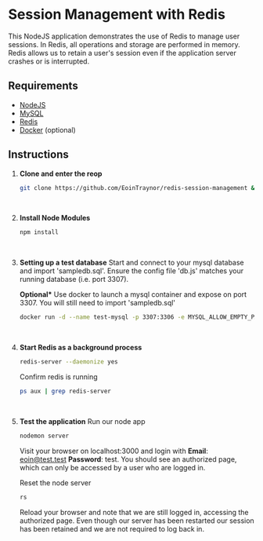 # Session Management with Redis
This NodeJS application demonstrates the use of Redis to manage user sessions.
In Redis, all operations and storage are performed in memory.
Redis allows us to retain a user's session even if the application server crashes or is interrupted. 

## Requirements
* [NodeJS](https://nodejs.org)
* [MySQL](https://www.mysql.com/)
* [Redis](https://redis.io/)
* [Docker](https://www.docker.com/) (optional)

## Instructions
 1. **Clone and enter the reop**
    ```bash
    git clone https://github.com/EoinTraynor/redis-session-management && cd redis-session-management
    ``` 

    <br>
 2. **Install Node Modules**
    ```bash
    npm install
    ```

    <br>
 3. **Setting up a test database**
    Start and connect to your mysql database and import 'sampledb.sql'. Ensure the config file 'db.js' matches your running database (i.e. port 3307).
    
    __Optional*__  Use docker to launch a mysql container and expose on port 3307. You will still need to import 'sampledb.sql'
    ```bash
    docker run -d --name test-mysql -p 3307:3306 -e MYSQL_ALLOW_EMPTY_PASSWORD=yes -e MYSQL_DATABASE=test mysql
    ```
    
    <br>
 4. **Start Redis as a background process**
    ```bash
    redis-server --daemonize yes
    ```
    Confirm redis is running
    ```bash
    ps aux | grep redis-server
    ```

    <br>
 5. **Test the application**
    Run our node app
    ```bash
    nodemon server
    ```
    
    Visit your browser on localhost:3000 and login with __Email__: eoin@test.test __Password__: test.
    You should see an authorized page, which can only be accessed by a user who are logged in.

    Reset the node server
    ```bash
    rs
    ```

    Reload your browser and note that we are still logged in, accessing the authorized page.
    Even though our server has been restarted our session has been retained and we are not required to log back in.  